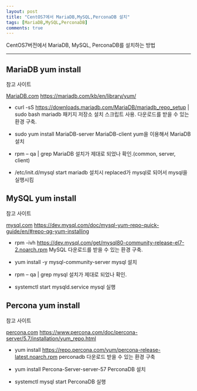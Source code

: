 ```yaml
---
layout: post
title: "CentOS7에서 MariaDB,MySQL,PerconaDB 설치"
tags: [MariaDB,MySQL,PerconaDB]
comments: true
---
```


CentOS7버전에서 MariaDB, MySQL, PerconaDB를 설치하는 방법

---

## MariaDB yum install

참고 사이트

[MariaDB.com](https://mariadb.com/kb/en/library/yum/)
https://mariadb.com/kb/en/library/yum/

- curl -sS https://downloads.mariadb.com/MariaDB/mariadb_repo_setup | sudo bash
mariadb 패키지 저장소 설치 스크립트 사용. 다운로드를 받을 수 있는 환경 구축.

- sudo yum install MariaDB-server MariaDB-client
yum을 이용해서 MariaDB 설치

- rpm – qa | grep MariaDB
설치가 제대로 되었나 확인.(common, server, client)

- /etc/init.d/mysql start
mariadb 설치시 replaced가 mysql로 되어서 mysql을 실행시킴

## MySQL yum install

참고 사이트

[mysql.com](https://dev.mysql.com/doc/mysql-yum-repo-quick-guide/en/#repo-qg-yum-installing)
https://dev.mysql.com/doc/mysql-yum-repo-quick-guide/en/#repo-qg-yum-installing

- rpm -ivh https://dev.mysql.com/get/mysql80-community-release-el7-2.noarch.rpm
MySQL 다운로드를 받을 수 있는 환경 구축.

- yum install -y mysql-community-server
mysql 설치

- rpm – qa | grep mysql
설치가 제대로 되었나 확인.

- systemctl start mysqld.service
mysql 실행

## Percona yum install

참고 사이트

[percona.com](https://www.percona.com/doc/percona-server/5.7/installation/yum_repo.html)
https://www.percona.com/doc/percona-server/5.7/installation/yum_repo.html

- yum install https://repo.percona.com/yum/percona-release-latest.noarch.rpm
perconadb 다운로드 받을 수 있는 환경 구축

- yum install Percona-Server-server-57
PerconaDB 설치

- systemctl mysql start
PerconaDB 실행
